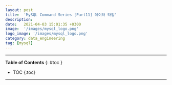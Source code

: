```yaml
---
layout: post
title:  'MySQL Command Series [Part11] 데이터 타입'
description: 
date:   2021-04-03 15:01:35 +0300
image:  '/images/mysql_logo.png'
logo_image: '/images/mysql_logo.png'
category: data_engineering
tag: [mysql]
---
```


---
**Table of Contents**
{: #toc }
*  TOC
{:toc}

---
